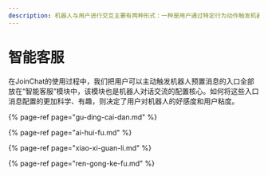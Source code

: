 ```yaml
---
description: 机器人与用户进行交互主要有两种形式：一种是用户通过特定行为动作触发机器人预置的消息内容，另一种方式是通过JoinChat主动给用户发送消息寻求与用户的互动。
---
```


# 智能客服

在JoinChat的使用过程中，我们把用户可以主动触发机器人预置消息的入口全部放在“智能客服”模块中，该模块也是机器人对话交流的配置核心。如何将这些入口消息配置的更加科学、有趣，则决定了用户对机器人的好感度和用户粘度。

{% page-ref page="gu-ding-cai-dan.md" %}

{% page-ref page="ai-hui-fu.md" %}

{% page-ref page="xiao-xi-guan-li.md" %}

{% page-ref page="ren-gong-ke-fu.md" %}

